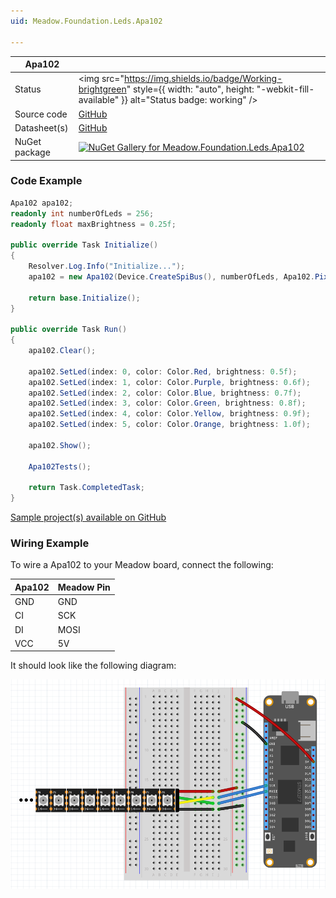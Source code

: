 ```yaml
---
uid: Meadow.Foundation.Leds.Apa102

---
```


| Apa102 | |
|--------|--------|
| Status | <img src="https://img.shields.io/badge/Working-brightgreen" style={{ width: "auto", height: "-webkit-fill-available" }} alt="Status badge: working" /> |
| Source code | [GitHub](https://github.com/WildernessLabs/Meadow.Foundation/tree/main/Source/Meadow.Foundation.Peripherals/Leds.Apa102) |
| Datasheet(s) | [GitHub](https://github.com/WildernessLabs/Meadow.Foundation/tree/main/Source/Meadow.Foundation.Peripherals/Leds.Apa102/Datasheet) |
| NuGet package | <a href="https://www.nuget.org/packages/Meadow.Foundation.Leds.Apa102/" target="_blank"><img src="https://img.shields.io/nuget/v/Meadow.Foundation.Leds.Apa102.svg?label=Meadow.Foundation.Leds.Apa102" alt="NuGet Gallery for Meadow.Foundation.Leds.Apa102" /></a> |

### Code Example

```csharp
Apa102 apa102;
readonly int numberOfLeds = 256;
readonly float maxBrightness = 0.25f;

public override Task Initialize()
{
    Resolver.Log.Info("Initialize...");
    apa102 = new Apa102(Device.CreateSpiBus(), numberOfLeds, Apa102.PixelOrder.BGR);

    return base.Initialize();
}

public override Task Run()
{
    apa102.Clear();

    apa102.SetLed(index: 0, color: Color.Red, brightness: 0.5f);
    apa102.SetLed(index: 1, color: Color.Purple, brightness: 0.6f);
    apa102.SetLed(index: 2, color: Color.Blue, brightness: 0.7f);
    apa102.SetLed(index: 3, color: Color.Green, brightness: 0.8f);
    apa102.SetLed(index: 4, color: Color.Yellow, brightness: 0.9f);
    apa102.SetLed(index: 5, color: Color.Orange, brightness: 1.0f);

    apa102.Show();

    Apa102Tests();

    return Task.CompletedTask;
}

```

[Sample project(s) available on GitHub](https://github.com/WildernessLabs/Meadow.Foundation/tree/main/Source/Meadow.Foundation.Peripherals/Leds.Apa102/Samples/Apa102_Sample)

### Wiring Example

To wire a Apa102 to your Meadow board, connect the following:

| Apa102 | Meadow Pin  |
|--------|-------------|
| GND    | GND         |
| CI     | SCK         |
| DI     | MOSI        |
| VCC    | 5V          |

It should look like the following diagram:

![Wiring an Apa102 to a Meadow F7](/docs/API_Assets/Meadow.Foundation.Leds.Apa102/Apa102_Fritzing.png)
